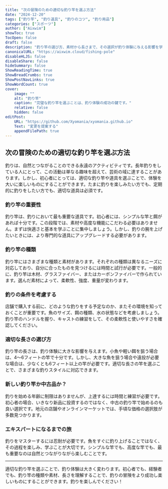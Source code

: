 ```yaml
---
title: "次の冒険のための適切な釣り竿を選ぶ方法"
date: "2024-12-20"
tags: ["釣り竿", "釣り道具", "釣りのコツ", "釣り用品"]
categories: ["スポーツ"]
author: ["Aixwim"]
showToc: true
TocOpen: false
draft: false
description: "釣り竿の選び方、素材から長さまで、その選択が釣り体験に与える影響を学びましょう。"
canonicalURL: "https://aixwim.cloud/fishing-pole"
disableHLJS: false
disableShare: false
hideSummary: false
ShowReadingTime: true
ShowBreadCrumbs: true
ShowPostNavLinks: true
ShowWordCount: true
cover:
    image: ""
    alt: "釣り竿"
    caption: "完璧な釣り竿を選ぶことは、釣り体験の成功の鍵です。"
    relative: false
    hidden: false
editPost:
    URL: "https://github.com/Xyomania/xyomania.github.io"
    Text: "変更を提案する"
    appendFilePath: true
---
```


## 次の冒険のための適切な釣り竿を選ぶ方法

釣りは、自然とつながることのできる永遠のアクティビティです。長年釣りをしている人にとって、この活動は単なる趣味を超えて、芸術の域に達することがあります。しかし、初心者にとっては、適切な釣り竿や道具を選ぶことで、体験を大いに楽しいものにすることができます。たまに釣りを楽しみたい方でも、定期的に釣りをしたい方でも、適切な道具は必須です。

### **釣り竿の重要性**

釣り竿は、釣りにおいて最も重要な道具です。初心者には、シンプルな竿と餌があれば十分です。この段階では、素材や高度な機能にこだわる必要はありません。まずは快適さと基本を学ぶことに集中しましょう。しかし、釣りの腕を上げたいときには、より専門的な道具にアップグレードする必要があります。

### **釣り竿の種類**

釣り竿にはさまざまな種類と素材があります。それぞれの種類は異なるニーズに対応しており、自分に合ったものを見つけるには時間と試行が必要です。一般的に、釣り竿は木材、グラスファイバー、またはカーボンファイバーで作られています。選んだ素材によって、柔軟性、強度、重量が変わります。

### **釣りの条件を考慮する**

店舗で購入する前に、どのような釣りをする予定なのか、またその環境を知っておくことが重要です。魚のサイズ、餌の種類、水の状態などを考慮しましょう。釣り竿のハンドルを握り、キャストの練習をして、その柔軟性と使いやすさを確認してください。

### **適切な長さの選び方**

釣り竿の長さは、釣り体験に大きな影響を与えます。小魚や軽い餌を狙う場合は、4〜6フィートの竿で十分です。しかし、大きな魚を狙う場合や遠投が必要な場合は、少なくとも6フィート以上の竿が必要です。適切な長さの竿を選ぶことで、さまざまな釣りスタイルに対応できます。

### **新しい釣り竿か中古品か？**

釣りを始める年齢に制限はありませんが、上達するには時間と練習が必要です。初心者の場合、いきなり新品に投資するのではなく、中古の釣り竿で始めるのも良い選択です。地元の店舗やオンラインマーケットでは、手頃な価格の選択肢が多数見つかります。

### **エキスパートになるまでの旅**

釣りをマスターするには忍耐が必要です。魚をすぐに釣り上げることではなく、その過程を楽しみ、学ぶことが大切です。シンプルな竿でも、高度な竿でも、最も重要なのは自然とつながりながら楽しむことです。

---

適切な釣り竿を選ぶことで、釣り体験は大きく変わります。初心者でも、経験者でも、釣り竿の種類や素材、長さを理解することで、釣りの冒険をより成功し楽しいものにすることができます。釣りを楽しんでください！
